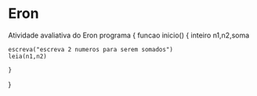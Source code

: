 # Eron
Atividade avaliativa do Eron
programa {
  funcao inicio() {
    inteiro n1,n2,soma

    escreva("escreva 2 numeros para serem somados")
    leia(n1,n2)

    }
}